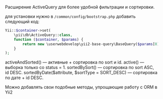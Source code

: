 Расширение ActiveQuery для более удобной фильтрации и сортировки.

для установки нужно в `/common/config/bootstrap.php` добавить следующий код:
```php
Yii::$container->set(
    \yii\db\ActiveQuery::class,
    function ($container, $params) {
        return new \userwebdevelop\yii2-base-query\BaseQuery($params[0]);
    }
);
```

activeAndSorted() — активные + сортировка по sort и id.
active() — выборка только со status = 1.
sortedBySort() — сортировка по sort ASC, id DESC.
sortedByDate($attribute, $sortType = SORT_DESC) — сортировка по дате + id DESC.

Можно добавлять свои подобные методы, упрощающие работу с ORM в Yii2